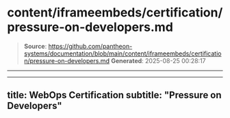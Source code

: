 # content/iframeembeds/certification/pressure-on-developers.md

> **Source**: https://github.com/pantheon-systems/documentation/blob/main/content/iframeembeds/certification/pressure-on-developers.md
> **Generated**: 2025-08-25 00:28:17

---

---
title: WebOps Certification
subtitle: "Pressure on Developers"
---

<Partial file="certification-guide/pressure-on-developers.md" />
